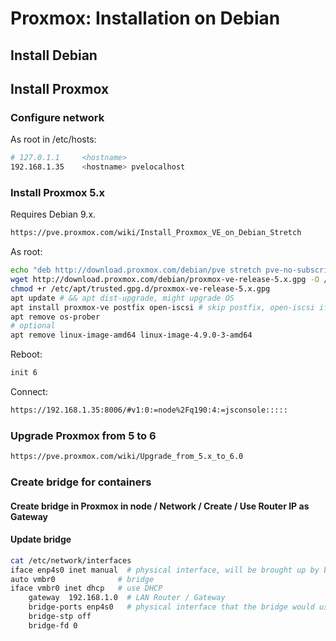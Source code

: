 # Proxmox: Installation on Debian
## Install Debian
## Install Proxmox
### Configure network
As root in  /etc/hosts:
```sh
# 127.0.1.1     <hostname>
192.168.1.35    <hostname> pvelocalhost
```
### Install Proxmox 5.x
Requires Debian 9.x.
```html
https://pve.proxmox.com/wiki/Install_Proxmox_VE_on_Debian_Stretch
```
As root:
```sh
echo "deb http://download.proxmox.com/debian/pve stretch pve-no-subscription" > /etc/apt/sources.list.d/pve-install-repo.list
wget http://download.proxmox.com/debian/proxmox-ve-release-5.x.gpg -O /etc/apt/trusted.gpg.d/proxmox-ve-release-5.x.gpg
chmod +r /etc/apt/trusted.gpg.d/proxmox-ve-release-5.x.gpg
apt update # && apt dist-upgrade, might upgrade OS
apt install proxmox-ve postfix open-iscsi # skip postfix, open-iscsi if not needed
apt remove os-prober
# optional
apt remove linux-image-amd64 linux-image-4.9.0-3-amd64
```
Reboot:
```sh
init 6
```
Connect:
```html
https://192.168.1.35:8006/#v1:0:=node%2Fq190:4:=jsconsole:::::
```
### Upgrade Proxmox from 5 to 6
```html
https://pve.proxmox.com/wiki/Upgrade_from_5.x_to_6.0
```
### Create bridge for containers
#### Create bridge in Proxmox in node / Network / Create / Use Router IP as Gateway
#### Update bridge
```sh
cat /etc/network/interfaces
iface enp4s0 inet manual  # physical interface, will be brought up by bridge
auto vmbr0              # bridge
iface vmbr0 inet dhcp   # use DHCP
	gateway  192.168.1.0  # LAN Router / Gateway
	bridge-ports enp4s0   # physical interface that the bridge would use
	bridge-stp off
	bridge-fd 0
  ```
